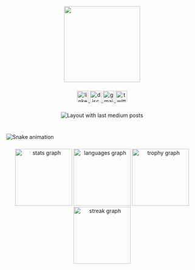 <div align="center">
  <img height="200" src="https://i.ibb.co/fbwPkbh/gggRosa.png"  />
</div>

###

<div align="center">
  <a href="https://www.linkedin.com/in/v%C3%ADctor-gonz%C3%A1lez-artigas-a03243177/" target="_blank">
    <img src="https://img.shields.io/static/v1?message=LinkedIn&logo=linkedin&label=&color=0077B5&logoColor=white&labelColor=&style=for-the-badge" height="30" alt="linkedin logo"  />
  </a>
  <a href="https://thewolfg.itch.io/" target="_blank">
    <img src="https://img.shields.io/static/v1?message=itch.io&logo=discord&label=&color=7289DA&logoColor=white&labelColor=&style=for-the-badge" height="30" alt="discord logo"  />
  </a>
  <a href="https://mail.google.com/mail/u/0/?fs=1&tf=cm&source=mailto&to=victor.gonza88@gmail.com" target="_blank">
    <img src="https://img.shields.io/static/v1?message=Gmail&logo=gmail&label=&color=D14836&logoColor=white&labelColor=&style=for-the-badge" height="30" alt="gmail logo"  />
  </a>
  <a href="https://x.com/TheWolfG145" target="_blank">
    <img src="https://img.shields.io/static/v1?message=Twitter&logo=twitter&label=&color=1DA1F2&logoColor=white&labelColor=&style=for-the-badge" height="30" alt="twitter logo"  />
  </a>
</div>

###

<div align="center">
  <img src="https://github-read-medium-git-main.pahlevikun.vercel.app/latest?limit=4&username=TheWolfG145" alt="Layout with last medium posts"  />
</div>

###

<br clear="both">

<img src="https://raw.githubusercontent.com/TheWolfG145/TheWolfG145/output/snake.svg" alt="Snake animation" />

###

<div align="center">
  <img src="https://github-readme-stats.vercel.app/api?username=TheWolfG145&hide_title=true&hide_rank=false&show_icons=true&include_all_commits=true&count_private=true&disable_animations=false&theme=dracula&locale=en&hide_border=true&order=1" height="150" alt="stats graph"  />
  <img src="https://github-readme-stats.vercel.app/api/top-langs?username=TheWolfG145&locale=en&hide_title=true&layout=compact&card_width=320&langs_count=5&theme=dracula&hide_border=true&order=2" height="150" alt="languages graph"  />
  <img src="https://github-profile-trophy.vercel.app?username=TheWolfG145&theme=dracula&column=-1&row=1&margin-w=8&margin-h=8&no-bg=true&no-frame=true&order=4" height="150" alt="trophy graph"  />
  <img src="https://streak-stats.demolab.com?user=TheWolfG145&locale=en&mode=daily&theme=dracula&hide_border=true&border_radius=5&order=3" height="150" alt="streak graph"  />
</div>

###

